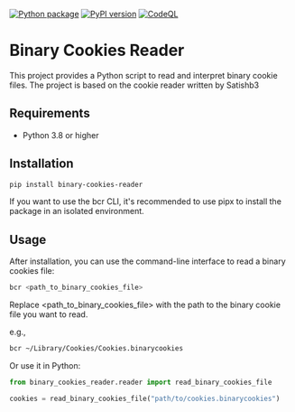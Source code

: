 [![Python package](https://github.com/godatadriven/pydantic-avro/actions/workflows/python-package.yml/badge.svg)](https://github.com/binary-cookies-reader/actions/workflows/python-package.yml)
[![PyPI version](https://badge.fury.io/py/binary-cookies-reader.svg)](https://badge.fury.io/py/binary-cookies-reader)
[![CodeQL](https://github.com/godatadriven/pydantic-avro/actions/workflows/codeql-analysis.yml/badge.svg)](https://github.com/dan1elt0m/binary-cookies-reader/actions/workflows/codeql-analysis.yml)

# Binary Cookies Reader

This project provides a Python script to read and interpret binary cookie files.
The project is based on the cookie reader written by Satishb3 

## Requirements

- Python 3.8 or higher

## Installation
```bash 
pip install binary-cookies-reader
```
If you want to use the bcr CLI, it's recommended to use pipx to install the package in an isolated environment.

## Usage
After installation, you can use the command-line interface to read a binary cookies file:

```bash
bcr <path_to_binary_cookies_file>
```
Replace <path_to_binary_cookies_file> with the path to the binary cookie file you want to read.

e.g.,

```bash
bcr ~/Library/Cookies/Cookies.binarycookies
```

Or use it in Python:

```python
from binary_cookies_reader.reader import read_binary_cookies_file

cookies = read_binary_cookies_file("path/to/cookies.binarycookies")
```